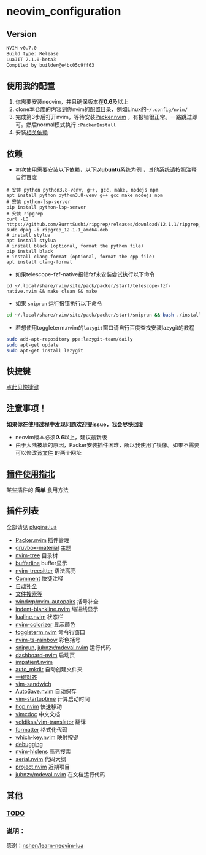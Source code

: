 # neovim_configuration  

## Version
```sh
NVIM v0.7.0
Build type: Release
LuaJIT 2.1.0-beta3
Compiled by builder@e4bc05c9ff63
```

## 使用我的配置
1. 你需要安装neovim，并且确保版本在**0.6**及以上
2. clone本仓库的内容到你nvim的配置目录，例如Linux的`~/.config/nvim/`
3. 完成第3步后打开nvim，等待安装[Packer.nvim](./docs/plugins/packer.md) ，有报错很正常。一路跳过即可。然后normal模式执行 `:PackerInstall`
4. 安装[相关依赖](https://github.com/XXiaoA/neovim-configuration#依赖)


## 依赖
* 初次使用需要安装以下依赖，以下以**ubuntu**系统为例 ，其他系统请按照注释自行百度
```
# 安装 python python3.8-venv, g++, gcc, make, nodejs npm
apt install python python3.8-venv g++ gcc make nodejs npm
# 安装 python-lsp-server
pip install python-lsp-server  
# 安装 ripgrep
curl -LO https://github.com/BurntSushi/ripgrep/releases/download/12.1.1/ripgrep_12.1.1_amd64.deb
sudo dpkg -i ripgrep_12.1.1_amd64.deb
# install stylua
apt install stylua
# install black (optional, format the python file)
pip install black
# install clang-format (optional, format the cpp file)
apt install clang-format
 ```

* 如果telescope-fzf-native报错fzf未安装尝试执行以下命令
```
cd ~/.local/share/nvim/site/pack/packer/start/telescope-fzf-native.nvim && make clean && make
```

* 如果 `sniprun` 运行报错执行以下命令
```bash
cd ~/.local/share/nvim/site/pack/packer/start/sniprun && bash ./install.sh 1
```

* 若想使用toggleterm.nvim的`lazygit`窗口请自行百度查找安装lazygit的教程
```bash
sudo add-apt-repository ppa:lazygit-team/daily
sudo apt-get update
sudo apt-get install lazygit
```


## 快捷键
[点此见快捷键](./docs/keybindings.md)  


## 注意事项！
**如果你在使用过程中发现问题欢迎提issue，我会尽快回复**

* neovim版本必须***0.6***以上，建议最新版  
* 由于大陆被墙的原因，Packer安装插件困难，所以我使用了镜像。如果不需要可以修改[该文件](https://github.com/XXiaoA/neovim-configuration/blob/master/lua/plugins.lua) 的两个网址


## [插件使用指北](./docs/allPlugins.md)
某些插件的 **简单** 食用方法

## 插件列表
全部请见 [plugins.lua](./lua/plugins.lua#L18)
* [Packer.nvim](https://github.com/wbthomason/packer.nvim) 插件管理
* [gruvbox-material](https://github.com/sainnhe/gruvbox-material) 主题
* [nvim-tree](https://github.com/kyazdani42/nvim-tree.lua) 目录树
* [bufferline](https://github.com/akinsho/bufferline.nvim) buffer显示
* [nvim-treesitter](https://github.com/nvim-treesitter/nvim-treesitter) 语法高亮
* [Comment](https://github.com/numToStr/Comment.nvim) 快捷注释
* [自动补全](https://github.com/hrsh7th/nvim-cmp)  
* [文件搜索等](https://github.com/nvim-telescope/telescope.nvim)
* [windwp/nvim-autopairs](https://github.com/windwp/nvim-autopairs) 括号补全
* [indent-blankline.nvim](https://github.com/lukas-reineke/indent-blankline.nvim) 缩进线显示
* [lualine.nvim](https://github.com/nvim-lualine/lualine.nvim) 状态栏 
* [nvim-colorizer](https://github.com/norcalli/nvim-colorizer.lua) 显示颜色
* [toggleterm.nvim](https://github.com/akinsho/toggleterm.nvim) 命令行窗口
* [nvim-ts-rainbow](https://github.com/p00f/nvim-ts-rainbow) 彩色括号
* [sniprun](https://github.com/michaelb/sniprun), [jubnzv/mdeval.nvim](https://github.com/jubnzv/mdeval.nvim) 运行代码
* [dashboard-nvim](https://github.com/glepnir/dashboard-nvim) 启动页
* [impatient.nvim](https://github.com/lewis6991/impatient.nvim)
* [auto_mkdir](https://github.com/DataWraith/auto_mkdir) 自动创建文件夹
* [一键对齐](https://github.com/junegunn/vim-easy-align) 
* [vim-sandwich](https://github.com/machakann/vim-sandwich) 
* [AutoSave.nvim](https://github.com/Pocco81/AutoSave.nvim) 自动保存
* [vim-startuptime](https://github.com/dstein64/vim-startuptime) 计算启动时间
* [hop.nvim](https://github.com/phaazon/hop.nvim) 快速移动
* [vimcdoc](https://github.com/yianwillis/vimcdoc) 中文文档
* [voldikss/vim-translator](https://github.com/voldikss/vim-translator) 翻译
* [formatter](https://github.com/mhartington/formatter.nvim) 格式化代码
* [which-key.nvim](https://github.com/folke/which-key.nvim) 映射按键
* [debugging](https://github.com/mfussenegger/nvim-dap)
* [nvim-hlslens](https://github.com/kevinhwang91/nvim-hlslens) 高亮搜索
* [aerial.nvim](https://github.com/stevearc/aerial.nvim) 代码大纲
* [project.nvim](https://github.com/ahmedkhalf/project.nvim) 近期项目
* [jubnzv/mdeval.nvim](https://github.com/jubnzv/mdeval.nvim) 在文档运行代码

## 其他
### [TODO](./TODO.md)
### 说明：
感谢：[nshen/learn-neovim-lua](https://github.com/nshen/learn-neovim-lua/tree/bak)
